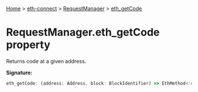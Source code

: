 [Home](./index) &gt; [eth-connect](./eth-connect.md) &gt; [RequestManager](./eth-connect.requestmanager.md) &gt; [eth\_getCode](./eth-connect.requestmanager.eth_getcode.md)

# RequestManager.eth\_getCode property

Returns code at a given address.

**Signature:**
```javascript
eth_getCode: (address: Address, block: BlockIdentifier) => EthMethod<'eth_getCode'>
```
